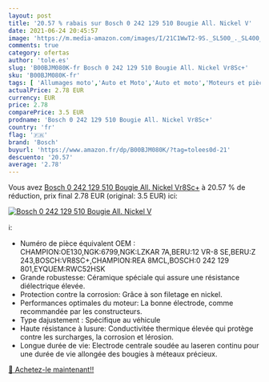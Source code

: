 ```yaml
---
layout: post
title: '20.57 % rabais sur Bosch 0 242 129 510 Bougie All. Nickel V'
date: 2021-06-24 20:45:57
image: 'https://m.media-amazon.com/images/I/21C1WwT2-9S._SL500_._SL400_.jpg'
comments: true
category: ofertas
author: 'tole.es'
slug: 'B00BJM080K-fr Bosch 0 242 129 510 Bougie All. Nickel Vr8Sc+'
sku: 'B00BJM080K-fr'
tags: [ 'Allumages moto','Auto et Moto','Auto et moto','Moteurs et pièces de moteur pour moto','Motos, accessoires et pièces','bosch', ]
actualPrice: 2.78 EUR
currency: EUR
price: 2.78
comparePrice: 3.5 EUR
prodname: 'Bosch 0 242 129 510 Bougie All. Nickel Vr8Sc+'
country: 'fr'
flag: '🇫🇷'
brand: 'Bosch'
buyurl: 'https://www.amazon.fr/dp/B00BJM080K/?tag=tolees0d-21'
descuento: '20.57'
average: '2.78'
---
```


Vous avez [Bosch 0 242 129 510 Bougie All. Nickel Vr8Sc+](https://www.amazon.fr/dp/B00BJM080K/?tag=tolees0d-21)  à  20.57 % de réduction, prix final  2.78 EUR (original: 3.5 EUR) ici:

[![Bosch 0 242 129 510 Bougie All. Nickel V](https://m.media-amazon.com/images/I/21C1WwT2-9S._SL500_._SL400_.jpg)](https://www.amazon.fr/dp/B00BJM080K/?tag=tolees0d-21)

ℹ️:

- Numéro de pièce équivalent OEM : CHAMPION:OE130,NGK:6799,NGK:LZKAR 7A,BERU:12 VR-8 SE,BERU:Z 243,BOSCH:VR8SC+,CHAMPION:REA 8MCL,BOSCH:0 242 129 801,EYQUEM:RWC52HSK
- Grande robustesse: Céramique spéciale qui assure une résistance diélectrique élevée.
- Protection contre la corrosion: Grâce à son filetage en nickel.
- Performances optimales du moteur: La bonne électrode, comme recommandée par les constructeurs.
- Type dajustement : Spécifique au véhicule
- Haute résistance à lusure: Conductivitée thermique élevée qui protège contre les surcharges, la corrosion et lérosion.
- Longue durée de vie: Electrode centrale soudée au laseren continu pour une durée de vie allongée des bougies à méteaux précieux.

[🛒 Achetez-le maintenant!!](https://www.amazon.fr/dp/B00BJM080K/?tag=tolees0d-21)
